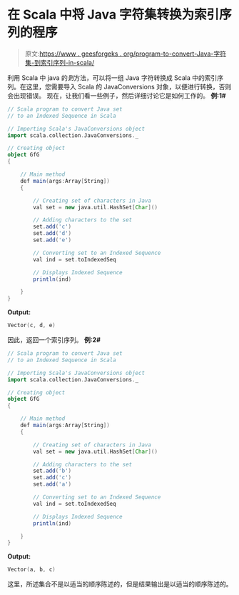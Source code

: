 # 在 Scala 中将 Java 字符集转换为索引序列的程序

> 原文:[https://www . geesforgeks . org/program-to-convert-Java-字符集-到索引序列-in-scala/](https://www.geeksforgeeks.org/program-to-convert-java-set-of-characters-to-an-indexed-sequence-in-scala/)

利用 Scala 中 java 的*到*方法，可以将一组 Java 字符转换成 Scala 中的索引序列。在这里，您需要导入 Scala 的 JavaConversions 对象，以便进行转换，否则会出现错误。
现在，让我们看一些例子，然后详细讨论它是如何工作的。
**例:1#**

```scala
// Scala program to convert Java set
// to an Indexed Sequence in Scala

// Importing Scala's JavaConversions object
import scala.collection.JavaConversions._

// Creating object
object GfG
{ 

    // Main method
    def main(args:Array[String])
    {

        // Creating set of characters in Java
        val set = new java.util.HashSet[Char]()

        // Adding characters to the set
        set.add('c')
        set.add('d')
        set.add('e')

        // Converting set to an Indexed Sequence
        val ind = set.toIndexedSeq

        // Displays Indexed Sequence
        println(ind)

    }
}
```

**Output:**

```scala
Vector(c, d, e)

```

因此，返回一个索引序列。
**例:2#**

```scala
// Scala program to convert Java set
// to an Indexed Sequence in Scala

// Importing Scala's JavaConversions object
import scala.collection.JavaConversions._

// Creating object
object GfG
{ 

    // Main method
    def main(args:Array[String])
    {

        // Creating set of characters in Java
        val set = new java.util.HashSet[Char]()

        // Adding characters to the set
        set.add('b')
        set.add('c')
        set.add('a')

        // Converting set to an Indexed Sequence
        val ind = set.toIndexedSeq

        // Displays Indexed Sequence
        println(ind)

    }
}
```

**Output:**

```scala
Vector(a, b, c)

```

这里，所述集合不是以适当的顺序陈述的，但是结果输出是以适当的顺序陈述的。